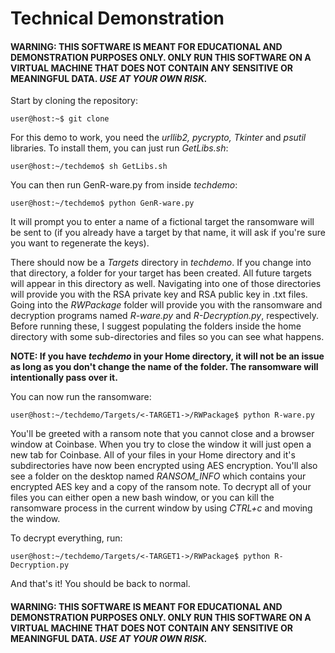 # Technical Demonstration

#### WARNING: THIS SOFTWARE IS MEANT FOR EDUCATIONAL AND DEMONSTRATION PURPOSES ONLY. ONLY RUN THIS SOFTWARE ON A VIRTUAL MACHINE THAT DOES NOT CONTAIN ANY SENSITIVE OR MEANINGFUL DATA. *USE AT YOUR OWN RISK.*

Start by cloning the repository:
```console
user@host:~$ git clone  
```
For this demo to work, you need the *urllib2, pycrypto, Tkinter* and *psutil* libraries. To install them, you can just run *GetLibs.sh*:
```console
user@host:~/techdemo$ sh GetLibs.sh
```
You can then run GenR-ware.py from inside *techdemo*:
```console
user@host:~/techdemo$ python GenR-ware.py
```
It will prompt you to enter a name of a fictional target the ransomware will be sent to (if you already have a target by that name, it will ask if you're sure you want to regenerate the keys).

There should now be a *Targets* directory in *techdemo*. If you change into that directory, a folder for your target has been created. All future targets will appear in this directory as well. Navigating into one of those directories will provide you with the RSA private key and RSA public key in .txt files. Going into the *RWPackage* folder will provide you with the ransomware and decryption programs named *R-ware.py* and *R-Decryption.py*, respectively. Before running these, I suggest populating the folders inside the home directory with some sub-directories and files so you can see what happens. 

__NOTE: If you have *techdemo* in your Home directory, it will not be an issue as long as you don't change the name of the folder. The ransomware will intentionally pass over it.__ 

You can now run the ransomware:
```console
user@host:~/techdemo/Targets/<-TARGET1->/RWPackage$ python R-ware.py
```
You'll be greeted with a ransom note that you cannot close and a browser window at Coinbase. When you try to close the window it will just open a new tab for Coinbase. All of your files in your Home directory and it's subdirectories have now been encrypted using AES encryption. You'll also see a folder on the desktop named *RANSOM_INFO* which contains your encrypted AES key and a copy of the ransom note. To decrypt all of your files you can either open a new bash window, or you can kill the ransomware process in the current window by using *CTRL+c* and moving the window. 

To decrypt everything, run:
```console
user@host:~/techdemo/Targets/<-TARGET1->/RWPackage$ python R-Decryption.py
```

And that's it! You should be back to normal.

#### WARNING: THIS SOFTWARE IS MEANT FOR EDUCATIONAL AND DEMONSTRATION PURPOSES ONLY. ONLY RUN THIS SOFTWARE ON A VIRTUAL MACHINE THAT DOES NOT CONTAIN ANY SENSITIVE OR MEANINGFUL DATA. *USE AT YOUR OWN RISK.*
